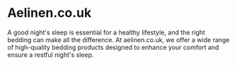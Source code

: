 # Aelinen.co.uk
A good night's sleep is essential for a healthy lifestyle, and the right bedding can make all the difference. At aelinen.co.uk, we offer a wide range of high-quality bedding products designed to enhance your comfort and ensure a restful night's sleep.
